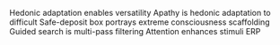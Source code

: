 Hedonic adaptation enables versatility
Apathy is hedonic adaptation to difficult
Safe-deposit box portrays extreme consciousness scaffolding
Guided search is multi-pass filtering
Attention enhances stimuli ERP